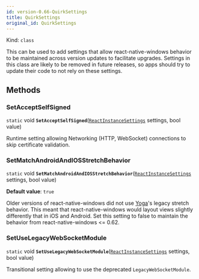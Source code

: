```yaml
---
id: version-0.66-QuirkSettings
title: QuirkSettings
original_id: QuirkSettings
---
```


Kind: `class`



This can be used to add settings that allow react-native-windows behavior to be maintained across version updates to facilitate upgrades. Settings in this class are likely to be removed in future releases, so apps should try to update their code to not rely on these settings.



## Methods
### SetAcceptSelfSigned
`static` void **`SetAcceptSelfSigned`**([`ReactInstanceSettings`](ReactInstanceSettings) settings, bool value)

Runtime setting allowing Networking (HTTP, WebSocket) connections to skip certificate validation.



### SetMatchAndroidAndIOSStretchBehavior
`static` void **`SetMatchAndroidAndIOSStretchBehavior`**([`ReactInstanceSettings`](ReactInstanceSettings) settings, bool value)

**Default value**: `true`

Older versions of react-native-windows did not use [Yoga](https://github.com/facebook/yoga)'s legacy stretch behavior. This meant that react-native-windows would layout views slightly differently that in iOS and Android.
Set this setting to false to maintain the behavior from react-native-windows <= 0.62.



### SetUseLegacyWebSocketModule
`static` void **`SetUseLegacyWebSocketModule`**([`ReactInstanceSettings`](ReactInstanceSettings) settings, bool value)

Transitional setting allowing to use the deprecated `LegacyWebSocketModule`.




